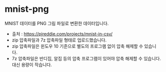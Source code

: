 # mnist-png

MNIST 데이터를 PNG 그림 파일로 변환한 데이터입니다.
- 출처 : https://pjreddie.com/projects/mnist-in-csv/
- zip 압축파일과 7z 압축파일 형태로 업로드했습니다.
- zip 압축파일은 윈도우 10 기준으로 별도의 프로그램 없이 압축 해제할 수 있습니다.
- 7z 압축파일은 반디집, 알집 등의 압축 프로그램이 있어야 압축 해제할 수 있습니다. 대신 용량이 작습니다.
